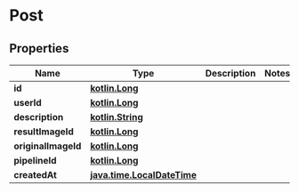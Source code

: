 # Post

## Properties
Name | Type | Description | Notes
------------ | ------------- | ------------- | -------------
**id** | [**kotlin.Long**](.md) |  | 
**userId** | [**kotlin.Long**](.md) |  | 
**description** | [**kotlin.String**](.md) |  | 
**resultImageId** | [**kotlin.Long**](.md) |  | 
**originalImageId** | [**kotlin.Long**](.md) |  | 
**pipelineId** | [**kotlin.Long**](.md) |  | 
**createdAt** | [**java.time.LocalDateTime**](java.time.LocalDateTime.md) |  | 
